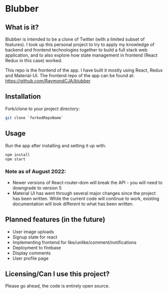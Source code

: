 # Blubber

## What is it?
Blubber is intended to be a clone of Twitter (with a limited subset of features). I took up this personal project to try to apply my knowledge of backend and frontend
technologies together to build a full stack web application, and to also explore how state management in frontend (React Redux in this case) worked.

This repo is the frontend of the app. I have built it mostly using React, Redux and Material-UI.
The frontend repo of the app can be found at: https://github.com/RaymondCJA/blubber

## Installation

Fork/clone to your project directory:

```sh
git clone `forkedRepoName`
```


## Usage

Run the app after installing and setting it up with:

```
npm install
npm start
```

### Note as of August 2022: 
- Newer versions of React-router-dom will break the API - you will need to downgrade to version 5
- Material UI has went through several major changes since the project has been written. While
the current code will continue to work, existing documentation will look different to what has been written.

## Planned features (in the future)
- User image uploads
- Signup state for react
- Implementing frontend for like/unlike/comment/notifications
- Deployment to firebase
- Display comments
- User profile page


## Licensing/Can I use this project?
Please go ahead, the code is entirely open source.